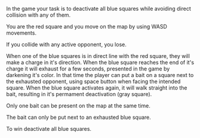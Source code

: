 In the game your task is to deactivate all blue squares while avoiding direct collision with any of them.

You are the red square and you move on the map by using WASD movements. 

If you collide with any active opponent, you lose.

When one of the blue squares is in direct line with the red square, they will make a charge in it's direction. 
When the blue square reaches the end of it's charge it will exhaust for a few seconds, presented in the game by darkening it's color. 
In that time the player can put a bait on a square next to the exhausted opponent, using space button when facing the intended square. 
When the blue square activates again, it will walk straight into the bait, resulting in it's permament deactivation (gray square). 

Only one bait can be present on the map at the same time. 

The bait can only be put next to an exhausted blue square.

To win deactivate all blue squares.